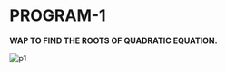# PROGRAM-1

**WAP TO FIND THE ROOTS OF QUADRATIC EQUATION.**

![p1](https://github.com/user-attachments/assets/ff2b1d3d-69ad-47ae-bea2-45383fc6e90c)

